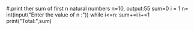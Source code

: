 #.print ther sum of first n natural numbers n=10, output:55
sum=0
i = 1
n= int(input("Enter the value of n :"))
while i<=n:
    sum+=i
    i+=1
print("Total:",sum)  

